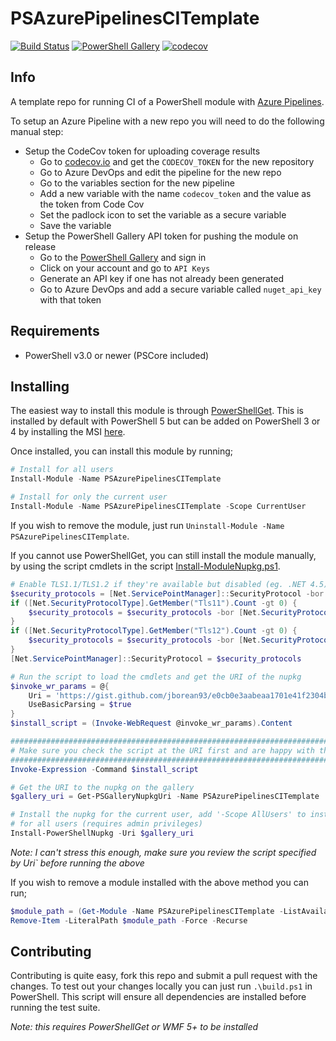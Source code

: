 # PSAzurePipelinesCITemplate

[![Build Status](https://dev.azure.com/jborean93/jborean93/_apis/build/status/jborean93.PSAzurePipelinesCITemplate?branchName=master)](https://dev.azure.com/jborean93/jborean93/_build/latest?definitionId=1&branchName=master)
[![PowerShell Gallery](https://img.shields.io/powershellgallery/dt/PSAzurePipelinesCITemplate.svg)](https://www.powershellgallery.com/packages/PSAzurePipelinesCITemplate)
[![codecov](https://codecov.io/gh/jborean93/PSAzurePipelinesCITemplate/branch/master/graph/badge.svg)](https://codecov.io/gh/jborean93/PSAzurePipelinesCITemplate)


## Info

A template repo for running CI of a PowerShell module with
[Azure Pipelines](https://azure.microsoft.com/en-us/services/devops/pipelines/).

To setup an Azure Pipeline with a new repo you will need to do the following
manual step:

* Setup the CodeCov token for uploading coverage results
    * Go to [codecov.io](https://codecov.io) and get the `CODECOV_TOKEN` for the new repository
    * Go to Azure DevOps and edit the pipeline for the new repo
    * Go to the variables section for the new pipeline
    * Add a new variable with the name `codecov_token` and the value as the token from Code Cov
    * Set the padlock icon to set the variable as a secure variable
    * Save the variable
* Setup the PowerShell Gallery API token for pushing the module on release
    * Go to the [PowerShell Gallery](https://www.powershellgallery.com) and sign in
    * Click on your account and go to `API Keys`
    * Generate an API key if one has not already been generated
    * Go to Azure DevOps and add a secure variable called `nuget_api_key` with that token


## Requirements

* PowerShell v3.0 or newer (PSCore included)


## Installing

The easiest way to install this module is through
[PowerShellGet](https://docs.microsoft.com/en-us/powershell/gallery/overview).
This is installed by default with PowerShell 5 but can be added on PowerShell
3 or 4 by installing the MSI [here](https://www.microsoft.com/en-us/download/details.aspx?id=51451).

Once installed, you can install this module by running;

```powershell
# Install for all users
Install-Module -Name PSAzurePipelinesCITemplate

# Install for only the current user
Install-Module -Name PSAzurePipelinesCITemplate -Scope CurrentUser
```

If you wish to remove the module, just run
`Uninstall-Module -Name PSAzurePipelinesCITemplate`.

If you cannot use PowerShellGet, you can still install the module manually,
by using the script cmdlets in the script [Install-ModuleNupkg.ps1](https://gist.github.com/jborean93/e0cb0e3aabeaa1701e41f2304b023366).

```powershell
# Enable TLS1.1/TLS1.2 if they're available but disabled (eg. .NET 4.5)
$security_protocols = [Net.ServicePointManager]::SecurityProtocol -bor [Net.SecurityProtocolType]::SystemDefault
if ([Net.SecurityProtocolType].GetMember("Tls11").Count -gt 0) {
    $security_protocols = $security_protocols -bor [Net.SecurityProtocolType]::Tls11
}
if ([Net.SecurityProtocolType].GetMember("Tls12").Count -gt 0) {
    $security_protocols = $security_protocols -bor [Net.SecurityProtocolType]::Tls12
}
[Net.ServicePointManager]::SecurityProtocol = $security_protocols

# Run the script to load the cmdlets and get the URI of the nupkg
$invoke_wr_params = @{
    Uri = 'https://gist.github.com/jborean93/e0cb0e3aabeaa1701e41f2304b023366/raw/Install-ModuleNupkg.ps1'
    UseBasicParsing = $true
}
$install_script = (Invoke-WebRequest @invoke_wr_params).Content

################################################################################################
# Make sure you check the script at the URI first and are happy with the script before running #
################################################################################################
Invoke-Expression -Command $install_script

# Get the URI to the nupkg on the gallery
$gallery_uri = Get-PSGalleryNupkgUri -Name PSAzurePipelinesCITemplate

# Install the nupkg for the current user, add '-Scope AllUsers' to install
# for all users (requires admin privileges)
Install-PowerShellNupkg -Uri $gallery_uri
```

_Note: I can't stress this enough, make sure you review the script specified by Uri` before running the above_

If you wish to remove a module installed with the above method you can run;

```powershell
$module_path = (Get-Module -Name PSAzurePipelinesCITemplate -ListAvailable).ModuleBase
Remove-Item -LiteralPath $module_path -Force -Recurse
```


## Contributing

Contributing is quite easy, fork this repo and submit a pull request with the
changes. To test out your changes locally you can just run `.\build.ps1` in
PowerShell. This script will ensure all dependencies are installed before
running the test suite.

_Note: this requires PowerShellGet or WMF 5+ to be installed_
